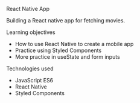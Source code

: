 React Native App

Building a React native app for fetching movies. 

Learning objectives

- How to use React Native to create a mobile app
- Practice using Styled Components
- More practice in useState and form inputs

Technologies used

- JavaScript ES6 
- React Native
- Styled Components
